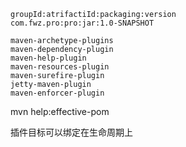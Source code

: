 <!-- 构建工程标识 -->
	groupId:atrifactiId:packaging:version
	com.fwz.pro:pro:jar:1.0-SNAPSHOT

<!-- maven插件 -->
	maven-archetype-plugins
	maven-dependency-plugin
	maven-help-plugin
	maven-resources-plugin
	maven-surefire-plugin
	jetty-maven-plugin
	maven-enforcer-plugin

<!-- 有效pom信息 -->
mvn help:effective-pom

<!-- 项目生命周期阶段 -->
插件目标可以绑定在生命周期上

